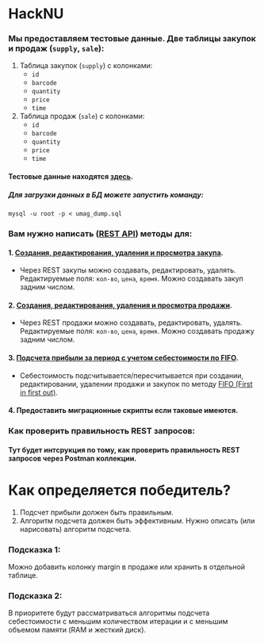 # HackNU

### Мы предоставляем тестовые данные. Две таблицы закупок и продаж (`supply`, `sale`):
1. Таблица закупок (`supply`) с колонками:
    - `id`
    - `barcode`
    - `quantity`
    - `price`
    - `time`
2. Таблица продаж (`sale`) с колонками:
    - `id`
    - `barcode`
    - `quantity`
    - `price`
    - `time`
#### Тестовые данные находятся [здесь](https://github.com/khangroupkz/HackNU/tree/main/database).
##### Для загрузки данных в БД можете запустить команду:
`mysql -u root -p < umag_dump.sql`


### Вам нужно написать ([REST API](https://habr.com/ru/articles/483202/)) методы для:
#### 1. [Создания, редактирования, удаления и просмотра закупа](https://umaghacknu.docs.apiary.io/#reference/0/0/0).
- Через REST закупы можно создавать, редактировать, удалять. Редактируемые поля: `кол-во`, `цена`, `время`. Можно создавать закуп задним числом.
#### 2. [Создания, редактирования, удаления и просмотра продажи](https://umaghacknu.docs.apiary.io/#reference/0/1/0).
- Через REST продажи можно создавать, редактировать, удалять. Редактируемые поля: `кол-во`, `цена`, `время`. Можно создавать продажу задним числом.
#### 3. [Подсчета прибыли за период с учетом себестоимости по FIFO](https://umaghacknu.docs.apiary.io/#reference/0/2/0).
- Себестоимость подсчитывается/пересчитывается при создании, редактировании, удалении продажи и закупок по методу [FIFO (First in first out)](https://ru.wikipedia.org/wiki/FIFO_%D0%B8_LIFO).
#### 4. Предоставить миграционные скрипты если таковые имеются.


### Как проверить правильность REST запросов:
#### Тут будет интсрукция по тому, как проверить правильность REST запросов через Postman коллекции.


# Как определяется победитель?
1. Подсчет прибыли должен быть правильным.
2. Алгоритм подсчета должен быть эффективным. Нужно описать (или нарисовать) алгоритм подсчета.

### Подсказка 1:
Можно добавить колонку margin в продаже или хранить в отдельной таблице.

### Подсказка 2:
В приоритете будут рассматриваться алгоритмы подсчета себестоимости с меньшим количеством итерации и с меньшим объемом памяти (RAM и жесткий диск).
